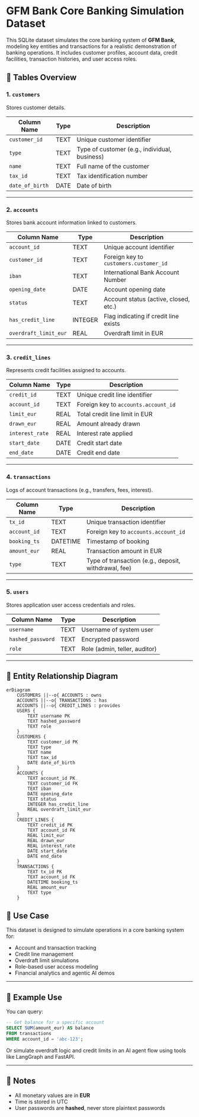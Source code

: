 
# GFM Bank Core Banking Simulation Dataset

This SQLite dataset simulates the core banking system of **GFM Bank**, modeling key entities and transactions for a realistic demonstration of banking operations. It includes customer profiles, account data, credit facilities, transaction histories, and user access roles.

## 📁 Tables Overview

### 1. `customers`
Stores customer details.

| Column Name     | Type   | Description                |
|------------------|--------|----------------------------|
| `customer_id`    | TEXT   | Unique customer identifier |
| `type`           | TEXT   | Type of customer (e.g., individual, business) |
| `name`           | TEXT   | Full name of the customer  |
| `tax_id`         | TEXT   | Tax identification number  |
| `date_of_birth`  | DATE   | Date of birth              |

---

### 2. `accounts`
Stores bank account information linked to customers.

| Column Name        | Type    | Description                          |
|---------------------|---------|--------------------------------------|
| `account_id`        | TEXT    | Unique account identifier            |
| `customer_id`       | TEXT    | Foreign key to `customers.customer_id` |
| `iban`              | TEXT    | International Bank Account Number    |
| `opening_date`      | DATE    | Account opening date                 |
| `status`            | TEXT    | Account status (active, closed, etc.)|
| `has_credit_line`   | INTEGER | Flag indicating if credit line exists|
| `overdraft_limit_eur` | REAL | Overdraft limit in EUR               |

---

### 3. `credit_lines`
Represents credit facilities assigned to accounts.

| Column Name     | Type  | Description                        |
|------------------|-------|------------------------------------|
| `credit_id`      | TEXT  | Unique credit line identifier      |
| `account_id`     | TEXT  | Foreign key to `accounts.account_id` |
| `limit_eur`      | REAL  | Total credit line limit in EUR     |
| `drawn_eur`      | REAL  | Amount already drawn               |
| `interest_rate`  | REAL  | Interest rate applied              |
| `start_date`     | DATE  | Credit start date                  |
| `end_date`       | DATE  | Credit end date                    |

---

### 4. `transactions`
Logs of account transactions (e.g., transfers, fees, interest).

| Column Name     | Type      | Description                      |
|------------------|-----------|----------------------------------|
| `tx_id`          | TEXT      | Unique transaction identifier    |
| `account_id`     | TEXT      | Foreign key to `accounts.account_id` |
| `booking_ts`     | DATETIME  | Timestamp of booking             |
| `amount_eur`     | REAL      | Transaction amount in EUR        |
| `type`           | TEXT      | Type of transaction (e.g., deposit, withdrawal, fee) |

---

### 5. `users`
Stores application user access credentials and roles.

| Column Name     | Type   | Description                    |
|------------------|--------|--------------------------------|
| `username`       | TEXT   | Username of system user        |
| `hashed_password`| TEXT   | Encrypted password             |
| `role`           | TEXT   | Role (admin, teller, auditor)  |

---

## 🧭 Entity Relationship Diagram

```mermaid
erDiagram
    CUSTOMERS ||--o{ ACCOUNTS : owns
    ACCOUNTS ||--o{ TRANSACTIONS : has
    ACCOUNTS ||--o{ CREDIT_LINES : provides
    USERS {
        TEXT username PK
        TEXT hashed_password
        TEXT role
    }
    CUSTOMERS {
        TEXT customer_id PK
        TEXT type
        TEXT name
        TEXT tax_id
        DATE date_of_birth
    }
    ACCOUNTS {
        TEXT account_id PK
        TEXT customer_id FK
        TEXT iban
        DATE opening_date
        TEXT status
        INTEGER has_credit_line
        REAL overdraft_limit_eur
    }
    CREDIT_LINES {
        TEXT credit_id PK
        TEXT account_id FK
        REAL limit_eur
        REAL drawn_eur
        REAL interest_rate
        DATE start_date
        DATE end_date
    }
    TRANSACTIONS {
        TEXT tx_id PK
        TEXT account_id FK
        DATETIME booking_ts
        REAL amount_eur
        TEXT type
    }
```

## 🏦 Use Case

This dataset is designed to simulate operations in a core banking system for:

- Account and transaction tracking
- Credit line management
- Overdraft limit simulations
- Role-based user access modeling
- Financial analytics and agentic AI demos

---

## 🧪 Example Use

You can query:

```sql
-- Get balance for a specific account
SELECT SUM(amount_eur) AS balance
FROM transactions
WHERE account_id = 'abc-123';
```

Or simulate overdraft logic and credit limits in an AI agent flow using tools like LangGraph and FastAPI.

---

## 📌 Notes

- All monetary values are in **EUR**
- Time is stored in UTC
- User passwords are **hashed**, never store plaintext passwords
